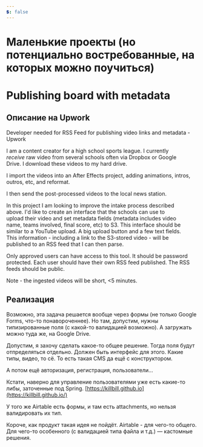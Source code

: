 ```yaml
---
💲: false
---
```

# Маленькие проекты (но потенциально востребованные, на которых можно поучиться)

# Publishing board with metadata

## Описание на Upwork

Developer needed for RSS Feed for publishing video links and metadata - Upwork

I am a content creator for a high school sports league. I currently  
*receive* raw video from several schools often via Dropbox or Google  
Drive. I download these videos to my hard drive.  

I import the videos into an After Effects project, adding animations, intros, outros, etc, and reformat.

I then send the post-processed videos to the local news station.

In this project I am looking to improve the intake process described  
above. I'd like to create an interface that the schools can use to  
upload their video and set metadata fields (metadata includes video  
name, teams involved, final score, etc) to S3. This interface should be  
similar to a YouTube upload. A big upload button and a few text fields.  
This information - including a link to the S3-stored video - will be  
published to an RSS feed that I can then parse.  

Only approved users can have access to this tool. It should be password  
protected. Each user should have their own RSS feed published. The RSS  
feeds should be public.  

Note - the ingested videos will be short, <5 minutes.

## Реализация

Возможно, эта задача решается вообще через формы (не только Google Forms, что-то понавороченнее). Но там, допустим, нужны типизированные поля (с какой-то валидацией возможно). А загружать можно туда же, на Google Drive.

Допустим, я захочу сделать какое-то общее решение. Тогда поля будут отпределяться отдельно. Должен быть интерфейс для этого. Какие типы, видео, то сё. То есть такая CMS да ещё с конструктором.

А потом ещё авторизация, регистрация, пользователи...

Кстати, наверно для управление пользователями уже есть какие-то либы, заточенные под Spring. [https://killbill.github.io](https://killbill.github.io/)

У того же Airtable есть формы, и там есть attachments, но нельзя валидировать их тип.

Короче, как продукт такая идея не пойдёт. Airtable - для чего-то общего. Для чего-то особенного (с валидацией типа файла и т.д.) — кастомные решения.